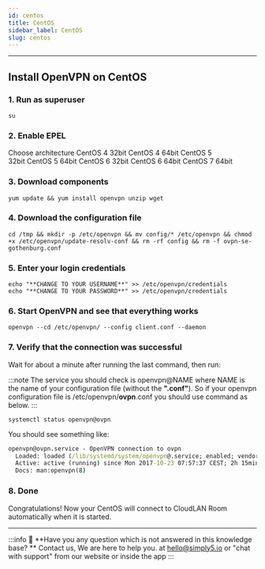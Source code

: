 ```yaml
---
id: centos
title: CentOS
sidebar_label: CentOS
slug: centos
---
```

---

## **Install OpenVPN on CentOS**

### **1. Run as superuser**

`su`

### **2. Enable EPEL**

Choose architecture CentOS 4 32bit CentOS 4 64bit CentOS 5 32bit CentOS 5 64bit CentOS 6 32bit CentOS 6 64bit CentOS 7 64bit

### **3. Download components**

```basic
yum update && yum install openvpn unzip wget
```

### **4. Download the configuration file**

```basic
cd /tmp && mkdir -p /etc/openvpn && mv config/* /etc/openvpn && chmod +x /etc/openvpn/update-resolv-conf && rm -rf config && rm -f ovpn-se-gothenburg.conf
```

### **5. Enter your login credentials**

```basic
echo "**CHANGE TO YOUR USERNAME**" >> /etc/openvpn/credentials
echo "**CHANGE TO YOUR PASSWORD**" >> /etc/openvpn/credentials
```

### **6. Start OpenVPN and see that everything works**

`openvpn --cd /etc/openvpn/ --config client.conf --daemon`

### **7. Verify that the connection was successful**

Wait for about a minute after running the last command, then run:

:::note
The service you should check is openvpn@NAME where NAME is the name of your configuration file (without the **".conf"**). So if your openvpn configuration file is /etc/openvpn/**ovpn**.conf you should use command as below.
:::

```basic
systemctl status openvpn@ovpn
```

You should see something like:

```cmd
openvpn@ovpn.service - OpenVPN connection to ovpn
  Loaded: loaded (/lib/systemd/system/openvpn@.service; enabled; vendor preset: enabled)
  Active: active (running) since Mon 2017-10-23 07:57:37 CEST; 2h 15min ago
  Docs: man:openvpn(8)
```

### **8. Done**

Congratulations! Now your CentOS will connect to CloudLAN Room automatically when it is started. 

---
:::info
:information_desk_person: **Have you any question which is not answered in this knowledge base? **
Contact us, We are here to help you. at [hello@simply5.io](mailto:hello@simply5.io) or "chat with support" from our website or inside the app
:::